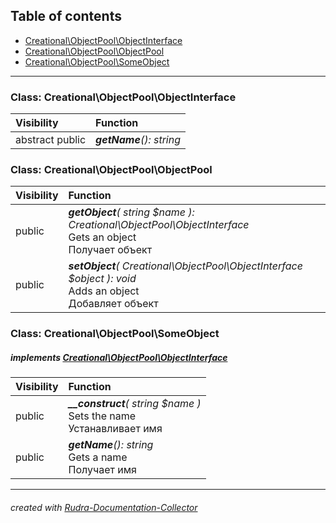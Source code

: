## Table of contents
- [Creational\ObjectPool\ObjectInterface](#creational_objectpool_objectinterface)
- [Creational\ObjectPool\ObjectPool](#creational_objectpool_objectpool)
- [Creational\ObjectPool\SomeObject](#creational_objectpool_someobject)
<hr>

<a id="creational_objectpool_objectinterface"></a>

### Class: Creational\ObjectPool\ObjectInterface
| Visibility | Function |
|:-----------|:---------|
|abstract public|<em><strong>getName</strong>(): string</em><br>|


<a id="creational_objectpool_objectpool"></a>

### Class: Creational\ObjectPool\ObjectPool
| Visibility | Function |
|:-----------|:---------|
|public|<em><strong>getObject</strong>( string $name ): Creational\ObjectPool\ObjectInterface</em><br>Gets an object<br>Получает объект|
|public|<em><strong>setObject</strong>( Creational\ObjectPool\ObjectInterface $object ): void</em><br>Adds an object<br>Добавляет объект|


<a id="creational_objectpool_someobject"></a>

### Class: Creational\ObjectPool\SomeObject
##### implements [Creational\ObjectPool\ObjectInterface](#creational_objectpool_objectinterface)
| Visibility | Function |
|:-----------|:---------|
|public|<em><strong>__construct</strong>( string $name )</em><br>Sets the name<br>Устанавливает имя|
|public|<em><strong>getName</strong>(): string</em><br>Gets a name<br>Получает имя|
<hr>

###### created with [Rudra-Documentation-Collector](#https://github.com/Jagepard/Rudra-Documentation-Collector)
